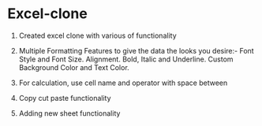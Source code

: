 # Excel-clone
1. Created excel clone with various of functionality
2. Multiple Formatting Features to give the data the looks you desire:-
Font Style and Font Size.
Alignment.
Bold, Italic and Underline.
Custom Background Color and Text Color.

3. For calculation, use cell name and operator with space between
4. Copy cut paste functionality
5. Adding new sheet functionality
   


